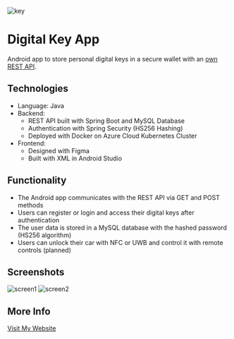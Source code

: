 ![key](https://user-images.githubusercontent.com/36485235/185005295-f0dd7ff1-90c3-49e6-b79c-2c73efda31c5.png)

# Digital Key App
Android app to store personal digital keys in a secure wallet with an [own REST API](https://github.com/jongwon254/Digital-Key-API).

## Technologies
- Language: Java
- Backend: 
  - REST API built with Spring Boot and MySQL Database
  - Authentication with Spring Security (HS256 Hashing) 
  - Deployed with Docker on Azure Cloud Kubernetes Cluster
- Frontend: 
  - Designed with Figma
  - Built with XML in Android Studio

## Functionality
- The Android app communicates with the REST API via GET and POST methods
- Users can register or login and access their digital keys after authentication
- The user data is stored in a MySQL database with the hashed password (HS256 algorithm)
- Users can unlock their car with NFC or UWB and control it with remote controls (planned)

## Screenshots

![screen1](https://user-images.githubusercontent.com/36485235/171295679-69ed918b-31ac-43b5-8234-c751b263200f.png)
![screen2](https://user-images.githubusercontent.com/36485235/171295697-803b4d46-5f9e-4b15-b95f-4d03776a1d71.png)


## More Info
[Visit My Website](https://jongwonlee.dev/digital-key-app)
